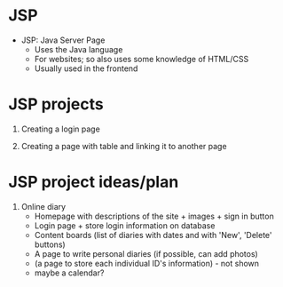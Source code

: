 # JSP
- JSP: Java Server Page
  - Uses the Java language
  - For websites; so also uses some knowledge of HTML/CSS
  - Usually used in the frontend

# JSP projects

1. Creating a login page

2. Creating a page with table and linking it to another page 

# JSP project ideas/plan

1. Online diary
    - Homepage with descriptions of the site + images + sign in button
    - Login page + store login information on database
    - Content boards (list of diaries with dates and with 'New', 'Delete' buttons)
    - A page to write personal diaries (if possible, can add photos)
    - (a page to store each individual ID's information) - not shown
    - maybe a calendar?
